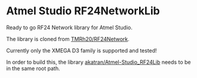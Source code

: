 # Atmel Studio RF24NetworkLib
Ready to go RF24 Network library for Atmel Studio. 

The library is cloned from [TMRh20/RF24Network](https://github.com/TMRh20/RF24Network).

Currently only the XMEGA D3 family is supported and tested!

In order to build this, the library [akatran/Atmel-Studio_RF24Lib](https://github.com/akatran/Atmel-Studio_RF24Lib) needs to be in the same root path.

